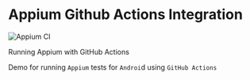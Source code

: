 # Appium Github Actions Integration
![Appium CI](https://github.com/moatazeldebsy/appium-github-actions-integration/workflows/Appium%20CI/badge.svg)

Running Appium with GitHub Actions

Demo for running `Appium` tests for `Androi`d using `GitHub Actions`
